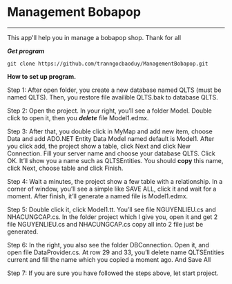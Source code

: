 # Management Bobapop
--------------------------------------------------------------------------------
This app'll help you in manage a bobapop shop. Thank for all 

***Get program***
```
git clone https://github.com/tranngocbaoduy/ManagementBobapop.git
```

**How to set up program.**


Step 1: After open folder, you create a new database named QLTS (must be named QLTS). Then, you restore file availible QLTS.bak to database QLTS.


Step 2: Open the project. In your right, you’ll see a folder Model. Double click to open it, then you **_delete_** file Model1.edmx.


Step 3: After that, you double click in MyMap and add new item, choose Data and add ADO.NET Entity Data Model named default is Model1. After you click add, the project show a table, click Next and click New Connection. Fill your server name and choose your database QLTS. Click OK. It’ll show you a name such as QLTSEntities. You should **copy** this name, click Next, choose table and click Finish.


Step 4: Wait a minutes, the project show a few table with a relationship. In a corner of window, you’ll see a simple like SAVE ALL, click it and wait for a moment. After finish, it’ll generate a named file is Model1.edmx.


Step 5: Double click it, click Model1.tt. You’ll see file NGUYENLIEU.cs and NHACUNGCAP.cs. In the folder project which I give you, open it and get 2 file NGUYENLIEU.cs and NHACUNGCAP.cs copy all into 2 file just be generated.


Step 6: In the right, you also see the folder DBConnection. Open it, and open file DataProvider.cs. At row 29 and 33, you’ll delete name QLTSEntities current and fill the name which you copied a moment ago. And Save All


Step 7: If you are sure you have followed the steps above, let start project.
